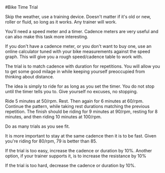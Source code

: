 #Bike Time Trial

Skip the weather, use a training device. Doesn't matter if it's old or new, roller or fluid, so long as it works. Any trainer will work.

You'll need a speed meter and a timer. Cadence meters are very useful and can also make this task more interesting. 

If you don't have a cadence meter, or you don't want to buy one, use an online calculator tuned with your bike measurements against the speed graph. This will give you a rough speed/cadence table to work with.

The trial is to match cadence with duration for repetitions. You will allow you to get some good milage in while keeping yourself preoccupied from thinking about distance.

The idea is simply to ride for as long as you set the timer.  You do not stop until the timer tells you to. Give yourself no excuses, no stopping. 

Ride 5 minutes at 50/rpm. Rest. Then again for 6 minutes at 60/rpm. Continue the pattern, while taking rest durations matching the previous repetition. The finish should be riding for 9 minutes at 90/rpm, resting for 8 minutes, and then riding 10 minutes at 100/rpm.

Do as many trials as you see fit.

It is more important to stay at the same cadence then it is to be fast. Given you're riding for 80/rpm, 79 is better than 85.

If the trial is too easy, increase the cadence or duration by 10%. Another option, if your trainer supports it, is to increase the resistance by 10%

If the trial is too hard, decrease the cadence or duration by 10%. 